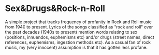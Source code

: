 # Sex&Drugs&Rock-n-Roll
A simple project that tracks frequency of profanity in Rock and Roll music from 1940 to present.
Lyrics of the songs classified as "rock and roll" over the past decades (1940s to present) mention words relating to sex (positions, innuendos, euphemisms etc) and/or drugs (street names, direct references, euphemisms, ingestion methods etc).
As a casual fan of rock music, my (very innocent) assumption is that it has gotten less profane.
